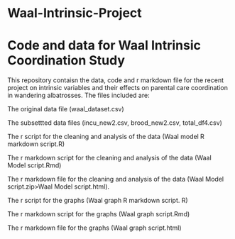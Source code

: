 # Waal-Intrinsic-Project
# Code and data for Waal Intrinsic Coordination Study 
This repository contaisn the data, code and r markdown file for the recent project on intrinsic variables and their effects on parental care 
coordination in wandering albatrosses.
The files included are:

The original data file (waal_dataset.csv)

The subsettted data files (incu_new2.csv, brood_new2.csv, total_df4.csv)

The r script for the cleaning and analysis of the data (Waal model R markdown script.R)

The r markdown script for the cleaning and analysis of the data (Waal Model script.Rmd)

The r markdown file for the cleaning and analysis of the data (Waal Model script.zip>Waal Model script.html). 

The r script for the graphs (Waal graph R markdown script. R)

The r markdown script for the graphs (Waal graph script.Rmd)

The r markdown file for the graphs (Waal graph script.html)
